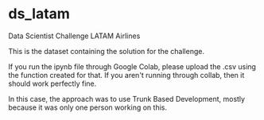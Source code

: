 # ds_latam
Data Scientist Challenge LATAM Airlines

This is the dataset containing the solution for the challenge. 

If you run the ipynb file through Google Colab, please upload the .csv using the function created for that. If you aren't running through collab, then it should work perfectly fine.

In this case, the approach was to use Trunk Based Development, mostly because it was only one person working on this.
